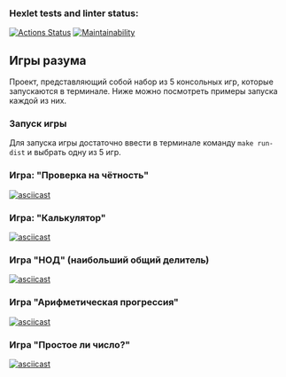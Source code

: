 ### Hexlet tests and linter status:
[![Actions Status](https://github.com/panay/java-project-61/actions/workflows/hexlet-check.yml/badge.svg)](https://github.com/panay/java-project-61/actions) [![Maintainability](https://api.codeclimate.com/v1/badges/2328c49d9c59fca3dc09/maintainability)](https://codeclimate.com/github/panay/java-project-61/maintainability)

## Игры разума
Проект, представляющий собой набор из 5 консольных игр, которые запускаются в терминале.
Ниже можно посмотреть примеры запуска каждой из них.

### Запуск игры
Для запуска игры достаточно ввести в терминале команду ` make run-dist ` и выбрать одну из 5 игр.

### Игра: "Проверка на чётность"
[![asciicast](https://asciinema.org/a/iqEwzERZvoFlxfiGPRx7tpL2o.svg)](https://asciinema.org/a/iqEwzERZvoFlxfiGPRx7tpL2o)
### Игра: "Калькулятор"
[![asciicast](https://asciinema.org/a/iQxaJMMYO3XPrhBxJTb3tjx7i.svg)](https://asciinema.org/a/iQxaJMMYO3XPrhBxJTb3tjx7i)
### Игра "НОД" (наибольший общий делитель)
[![asciicast](https://asciinema.org/a/nUSz6YR06y7ydtNPHstk38Elb.svg)](https://asciinema.org/a/nUSz6YR06y7ydtNPHstk38Elb)
### Игра "Арифметическая прогрессия"
[![asciicast](https://asciinema.org/a/kgySZWQ1o0jxGoME1NT4pkbD2.svg)](https://asciinema.org/a/kgySZWQ1o0jxGoME1NT4pkbD2)
### Игра "Простое ли число?"
[![asciicast](https://asciinema.org/a/JcRNiKzrOJGNSg7xVjB79cCt8.svg)](https://asciinema.org/a/JcRNiKzrOJGNSg7xVjB79cCt8)
